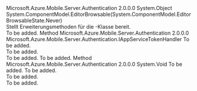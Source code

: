 <Type Name="AuthenticationHttpConfigurationExtensions" FullName="System.Web.Http.AuthenticationHttpConfigurationExtensions">
  <TypeSignature Language="C#" Value="public static class AuthenticationHttpConfigurationExtensions" />
  <TypeSignature Language="ILAsm" Value=".class public auto ansi abstract sealed beforefieldinit AuthenticationHttpConfigurationExtensions extends System.Object" />
  <TypeSignature Language="DocId" Value="T:System.Web.Http.AuthenticationHttpConfigurationExtensions" />
  <TypeSignature Language="VB.NET" Value="Public Module AuthenticationHttpConfigurationExtensions" />
  <TypeSignature Language="F#" Value="type AuthenticationHttpConfigurationExtensions = class" />
  <AssemblyInfo>
    <AssemblyName>Microsoft.Azure.Mobile.Server.Authentication</AssemblyName>
    <AssemblyVersion>2.0.0.0</AssemblyVersion>
  </AssemblyInfo>
  <Base>
    <BaseTypeName>System.Object</BaseTypeName>
  </Base>
  <Interfaces />
  <Attributes>
    <Attribute>
      <AttributeName>System.ComponentModel.EditorBrowsable(System.ComponentModel.EditorBrowsableState.Never)</AttributeName>
    </Attribute>
  </Attributes>
  <Docs>
    <summary>
            Stellt Erweiterungsmethoden für die <see cref="T:System.Web.Http.HttpConfiguration" />-Klasse bereit.
            </summary>
    <remarks>To be added.</remarks>
  </Docs>
  <Members>
    <Member MemberName="GetAppServiceTokenHandler">
      <MemberSignature Language="C#" Value="public static Microsoft.Azure.Mobile.Server.Authentication.IAppServiceTokenHandler GetAppServiceTokenHandler (this System.Web.Http.HttpConfiguration config);" />
      <MemberSignature Language="ILAsm" Value=".method public static hidebysig class Microsoft.Azure.Mobile.Server.Authentication.IAppServiceTokenHandler GetAppServiceTokenHandler(class System.Web.Http.HttpConfiguration config) cil managed" />
      <MemberSignature Language="DocId" Value="M:System.Web.Http.AuthenticationHttpConfigurationExtensions.GetAppServiceTokenHandler(System.Web.Http.HttpConfiguration)" />
      <MemberSignature Language="VB.NET" Value="&lt;Extension()&gt;&#xA;Public Function GetAppServiceTokenHandler (config As HttpConfiguration) As IAppServiceTokenHandler" />
      <MemberSignature Language="F#" Value="static member GetAppServiceTokenHandler : System.Web.Http.HttpConfiguration -&gt; Microsoft.Azure.Mobile.Server.Authentication.IAppServiceTokenHandler" Usage="System.Web.Http.AuthenticationHttpConfigurationExtensions.GetAppServiceTokenHandler config" />
      <MemberType>Method</MemberType>
      <AssemblyInfo>
        <AssemblyName>Microsoft.Azure.Mobile.Server.Authentication</AssemblyName>
        <AssemblyVersion>2.0.0.0</AssemblyVersion>
      </AssemblyInfo>
      <ReturnValue>
        <ReturnType>Microsoft.Azure.Mobile.Server.Authentication.IAppServiceTokenHandler</ReturnType>
      </ReturnValue>
      <Parameters>
        <Parameter Name="config" Type="System.Web.Http.HttpConfiguration" RefType="this" />
      </Parameters>
      <Docs>
        <param name="config">To be added.</param>
        <summary>To be added.</summary>
        <returns>To be added.</returns>
        <remarks>To be added.</remarks>
      </Docs>
    </Member>
    <Member MemberName="SetAppServiceTokenHandler">
      <MemberSignature Language="C#" Value="public static void SetAppServiceTokenHandler (this System.Web.Http.HttpConfiguration config, Microsoft.Azure.Mobile.Server.Authentication.IAppServiceTokenHandler handler);" />
      <MemberSignature Language="ILAsm" Value=".method public static hidebysig void SetAppServiceTokenHandler(class System.Web.Http.HttpConfiguration config, class Microsoft.Azure.Mobile.Server.Authentication.IAppServiceTokenHandler handler) cil managed" />
      <MemberSignature Language="DocId" Value="M:System.Web.Http.AuthenticationHttpConfigurationExtensions.SetAppServiceTokenHandler(System.Web.Http.HttpConfiguration,Microsoft.Azure.Mobile.Server.Authentication.IAppServiceTokenHandler)" />
      <MemberSignature Language="VB.NET" Value="&lt;Extension()&gt;&#xA;Public Sub SetAppServiceTokenHandler (config As HttpConfiguration, handler As IAppServiceTokenHandler)" />
      <MemberSignature Language="F#" Value="static member SetAppServiceTokenHandler : System.Web.Http.HttpConfiguration * Microsoft.Azure.Mobile.Server.Authentication.IAppServiceTokenHandler -&gt; unit" Usage="System.Web.Http.AuthenticationHttpConfigurationExtensions.SetAppServiceTokenHandler (config, handler)" />
      <MemberType>Method</MemberType>
      <AssemblyInfo>
        <AssemblyName>Microsoft.Azure.Mobile.Server.Authentication</AssemblyName>
        <AssemblyVersion>2.0.0.0</AssemblyVersion>
      </AssemblyInfo>
      <ReturnValue>
        <ReturnType>System.Void</ReturnType>
      </ReturnValue>
      <Parameters>
        <Parameter Name="config" Type="System.Web.Http.HttpConfiguration" RefType="this" />
        <Parameter Name="handler" Type="Microsoft.Azure.Mobile.Server.Authentication.IAppServiceTokenHandler" />
      </Parameters>
      <Docs>
        <param name="config">To be added.</param>
        <param name="handler">To be added.</param>
        <summary>To be added.</summary>
        <remarks>To be added.</remarks>
      </Docs>
    </Member>
  </Members>
</Type>